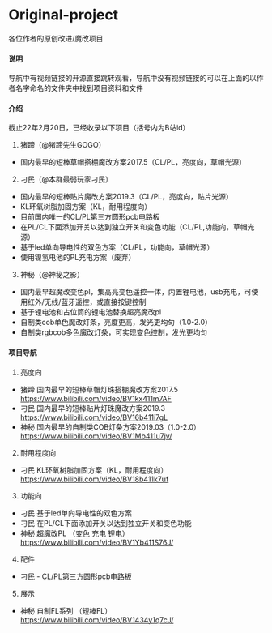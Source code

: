 # Original-project
各位作者的原创改进/魔改项目

#### 说明
导航中有视频链接的开源直接跳转观看，导航中没有视频链接的可以在上面的以作者名字命名的文件夹中找到项目资料和文件
#### 介绍
截止22年2月20日，已经收录以下项目（括号内为B站id）<br>
1. 猪蹄（@猪蹄先生GOGO）
- 国内最早的短棒草帽搭棚魔改方案2017.5（CL/PL，亮度向，草帽光源）

2. 刁民（@本群最弱玩家刁民）
- 国内最早的短棒贴片魔改方案2019.3（CL/PL，亮度向，贴片光源）
- KL环氧树脂加固方案（KL，耐用程度向）
- 目前国内唯一的CL/PL第三方圆形pcb电路板
- 在PL/CL下面添加开关以达到独立开关和变色功能（CL/PL,功能向，草帽光源）
- 基于led单向导电性的双色方案（CL/PL，功能向，草帽光源）
- 使用镍氢电池的PL充电方案（废弃）

3. 神秘（@神秘之影）
- 国内最早超魔改变色pl，集高亮变色遥控一体，内置锂电池，usb充电，可使用红外/无线/蓝牙遥控，或直接按键控制
- 基于锂电池和占位筒的锂电池替换超亮魔改pl
- 自制类cob单色魔改灯条，亮度更高，发光更均匀（1.0-2.0）
- 自制类rgbcob多色魔改灯条，可实现变色控制，发光更均匀


#### 项目导航
1. 亮度向
-  猪蹄 国内最早的短棒草帽灯珠搭棚魔改方案2017.5 https://www.bilibili.com/video/BV1kx411m7AF
-  刁民 国内最早的短棒贴片灯珠魔改方案2019.3 https://www.bilibili.com/video/BV16b411i7gL
-  神秘 国内最早的自制类COB灯条方案2019.03（1.0-2.0） https://www.bilibili.com/video/BV1Mb411u7jv/

2. 耐用程度向
-  刁民 KL环氧树脂加固方案（KL，耐用程度向）https://www.bilibili.com/video/BV18b411k7uf
 
3. 功能向
-  刁民 基于led单向导电性的双色方案
-  刁民 在PL/CL下面添加开关以达到独立开关和变色功能
-  神秘 超魔改PL （变色 充电 锂电） https://www.bilibili.com/video/BV1Yb411S76J/

4. 配件
- 刁民 - CL/PL第三方圆形pcb电路板 

5. 展示
- 神秘 自制FL系列 （短棒FL） https://www.bilibili.com/video/BV1434y1q7cJ/

